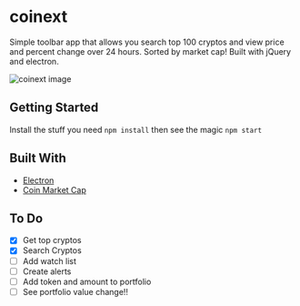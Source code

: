 # coinext

Simple toolbar app that allows you search top 100 cryptos and view price and percent change over 24 hours. Sorted by market cap! Built with jQuery and electron. 

![coinext image](https://i.imgur.com/5lWApH7.png)
## Getting Started

Install the stuff you need ```npm install``` then see the magic ```npm start```


## Built With

* [Electron](https://electronjs.org/)
* [Coin Market Cap](https://coinmarketcap.com/) 


## To Do

- [x] Get top cryptos
- [x] Search Cryptos
- [ ] Add watch list
- [ ] Create alerts 
- [ ] Add token and amount to portfolio
- [ ] See portfolio value change!!
